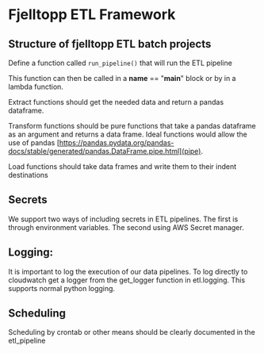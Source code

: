 # Fjelltopp ETL Framework

## Structure of fjelltopp ETL batch projects

Define a function called `run_pipeline()` that will run the ETL pipeline

This function can then be called in a __name__ == "__main__" block or by in a lambda function.

Extract functions should get the needed data and return a pandas dataframe.

Transform functions should be pure functions that take a pandas dataframe as an argument and returns a data frame. Ideal functions would allow the use of pandas [https://pandas.pydata.org/pandas-docs/stable/generated/pandas.DataFrame.pipe.html](pipe).

Load functions should take data frames and write them to their indent destinations


## Secrets

We support two ways of including secrets in ETL pipelines. The first is through environment variables. The second using AWS Secret manager. 


## Logging:

It is important to log the execution of our data pipelines. To log directly to cloudwatch get a logger from the get_logger function in etl.logging. This supports normal python logging.


## Scheduling

   Scheduling by crontab or other means should be clearly documented in the etl_pipeline